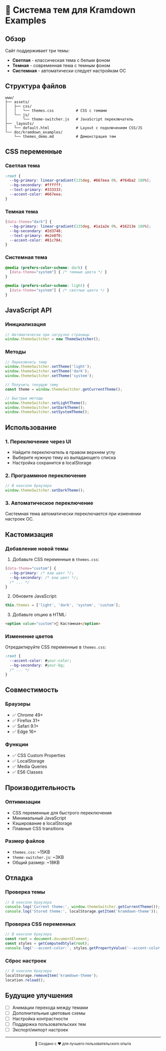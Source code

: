 # 🎨 Система тем для Kramdown Examples

## Обзор

Сайт поддерживает три темы:

- **Светлая** - классическая тема с белым фоном
- **Темная** - современная тема с темным фоном
- **Системная** - автоматически следует настройкам ОС

## Структура файлов

```
www/
├── assets/
│   ├── css/
│   │   └── themes.css          # CSS с темами
│   └── js/
│       └── theme-switcher.js   # JavaScript переключатель
├── _layouts/
│   └── default.html            # Layout с подключением CSS/JS
└── doc/kramdown_examples/
    └── themes_demo.md          # Демонстрация тем
```

## CSS переменные

### Светлая тема

```css
:root {
  --bg-primary: linear-gradient(135deg, #667eea 0%, #764ba2 100%);
  --bg-secondary: #ffffff;
  --text-primary: #333333;
  --accent-color: #667eea;
}
```

### Темная тема

```css
[data-theme="dark"] {
  --bg-primary: linear-gradient(135deg, #1a1a2e 0%, #16213e 100%);
  --bg-secondary: #2d3748;
  --text-primary: #e2e8f0;
  --accent-color: #81c784;
}
```

### Системная тема

```css
@media (prefers-color-scheme: dark) {
  [data-theme="system"] { /* темные цвета */ }
}

@media (prefers-color-scheme: light) {
  [data-theme="system"] { /* светлые цвета */ }
}
```

## JavaScript API

### Инициализация

```javascript
// Автоматически при загрузке страницы
window.themeSwitcher = new ThemeSwitcher();
```

### Методы

```javascript
// Переключить тему
window.themeSwitcher.setTheme('light');
window.themeSwitcher.setTheme('dark');
window.themeSwitcher.setTheme('system');

// Получить текущую тему
const theme = window.themeSwitcher.getCurrentTheme();

// Быстрые методы
window.themeSwitcher.setLightTheme();
window.themeSwitcher.setDarkTheme();
window.themeSwitcher.setSystemTheme();
```

## Использование

### 1. Переключение через UI

- Найдите переключатель в правом верхнем углу
- Выберите нужную тему из выпадающего списка
- Настройка сохранится в localStorage

### 2. Программное переключение

```javascript
// В консоли браузера
window.themeSwitcher.setDarkTheme();
```

### 3. Автоматическое переключение

Системная тема автоматически переключается при изменении настроек ОС.

## Кастомизация

### Добавление новой темы

1. Добавьте CSS переменные в `themes.css`:

```css
[data-theme="custom"] {
  --bg-primary: /* ваш цвет */;
  --bg-secondary: /* ваш цвет */;
  /* ... */
}
```

2. Обновите JavaScript:

```javascript
this.themes = ['light', 'dark', 'system', 'custom'];
```

3. Добавьте опцию в HTML:

```html
<option value="custom">🎨 Кастомная</option>
```

### Изменение цветов

Отредактируйте CSS переменные в `themes.css`:

```css
:root {
  --accent-color: #your-color;
  --bg-secondary: #your-bg;
  /* ... */
}
```

## Совместимость

### Браузеры

- ✅ Chrome 49+
- ✅ Firefox 31+
- ✅ Safari 9.1+
- ✅ Edge 16+

### Функции

- ✅ CSS Custom Properties
- ✅ LocalStorage
- ✅ Media Queries
- ✅ ES6 Classes

## Производительность

### Оптимизации

- CSS переменные для быстрого переключения
- Минимальный JavaScript
- Кэширование в localStorage
- Плавные CSS transitions

### Размер файлов

- `themes.css`: ~15KB
- `theme-switcher.js`: ~3KB
- Общий размер: ~18KB

## Отладка

### Проверка темы

```javascript
// В консоли браузера
console.log('Current theme:', window.themeSwitcher.getCurrentTheme());
console.log('Stored theme:', localStorage.getItem('kramdown-theme'));
```

### Проверка CSS переменных

```javascript
// В консоли браузера
const root = document.documentElement;
const styles = getComputedStyle(root);
console.log('--accent-color:', styles.getPropertyValue('--accent-color'));
```

### Сброс настроек

```javascript
// В консоли браузера
localStorage.removeItem('kramdown-theme');
location.reload();
```

## Будущие улучшения

- [ ] Анимации перехода между темами
- [ ] Дополнительные цветовые схемы
- [ ] Настройка контрастности
- [ ] Поддержка пользовательских тем
- [ ] Экспорт/импорт настроек

---

<div align="center">
  <sub>🎨 Создано с ❤️ для лучшего пользовательского опыта</sub>
</div>

